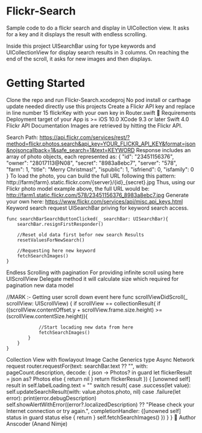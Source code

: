# Flickr-Search

Sample code to do a flickr search and display in UICollection view. It asks for a key and it displays the result with endless scrolling.

Inside this project UISearchBar using for type keywords and UICollectionView for display search results in 3 columns. On reaching the end of the scroll, it asks for new images and then displays.

# Getting Started
Clone the repo and run Flickr-Search.xcodeproj
No pod install or carthage update needed directly use this projects
Create a Flickr API key and replace in line number 15 flickrKey with your own key in Router.swift
🤔 Requirements
Deployment target of your App is >= iOS 10.0
XCode 9.3 or later
Swift 4.0
Flickr API Documentation
Images are retrieved by hitting the Flickr API.

Search Path:
https://api.flickr.com/services/rest/?method=flickr.photos.search&api_key=YOUR_FLICKR_API_KEY&format=json&nojsoncallback=1&safe_search=1&text=KEYWORD
Response includes an array of photo objects, each represented as:
{
    "id": "23451156376",
    "owner": "28017113@N08",
    "secret": "8983a8ebc7",
    "server": "578",
    "farm": 1,
    "title": "Merry Christmas!",
    "ispublic": 1,
    "isfriend": 0,
    "isfamily": 0
}
To load the photo, you can build the full URL following this pattern:
http://farm{farm}.static.flickr.com/{server}/{id}_{secret}.jpg
Thus, using our Flickr photo model example above, the full URL would be:
http://farm1.static.flickr.com/578/23451156376_8983a8ebc7.jpg
Generate your own here:
https://www.flickr.com/services/api/misc.api_keys.html
Keyword search request
UISearchBar priving for keyword search access.

    func searchBarSearchButtonClicked(_ searchBar: UISearchBar){
        searchBar.resignFirstResponder()
        
        //Reset old data first befor new search Results
        resetValuesForNewSearch()
        
        //Requesting here new keyword
        fetchSearchImages()
    }
Endless Scrolling with pagination
For providing infinite scroll using here UIScrollView Delegate method it will calculate size which required for pagination new data model

//MARK :- Getting user scroll down event here
    func scrollViewDidScroll(_ scrollView: UIScrollView) {
        if scrollView == collectionResult{
            if ((scrollView.contentOffset.y + scrollView.frame.size.height) >= (scrollView.contentSize.height)){
                
                //Start locading new data from here
                fetchSearchImages()
            }
        }
    }
Collection View with flowlayout
Image Cache
Generics type Async Network request
 router.requestFor(text: searchBar.text ?? "", with: pageCount.description, decode: { json -> Photos? in
        guard let flickerResult = json as? Photos else { return  nil }
        return flickerResult
 }) { [unowned self] result in
            self.labelLoading.text = ""
            switch result{
            case .success(let value):
                self.updateSearchResult(with: value.photos.photo, nil)
            case .failure(let error):
                print(error.debugDescription)
                self.showAlertWithError((error?.localizedDescription) ??
                "Please check your Internet connection or try again.", completionHandler: {[unowned self] status in
                    guard status else { return }
                    self.fetchSearchImages()
            })
      }
  }
👤 Author
Anscoder (Anand Nimje)
